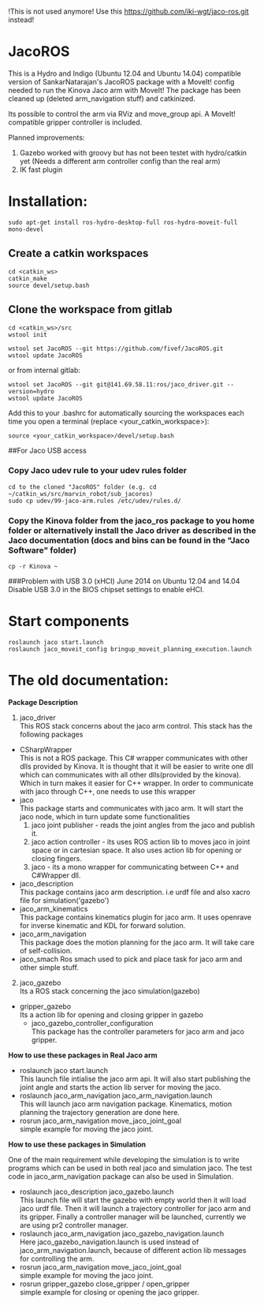 
!This is not used anymore! Use this https://github.com/iki-wgt/jaco-ros.git instead!

JacoROS
=======

This is a Hydro and Indigo (Ubuntu 12.04 and Ubuntu 14.04) compatible version of SankarNatarajan's JacoROS package with a MoveIt! config needed to run the Kinova Jaco arm with MoveIt! The package has been cleaned up (deleted arm_navigation stuff) and catkinized.

Its possible to control the arm via RViz and move_group api. A MoveIt! compatible gripper controller is included. 

Planned improvements:

1. Gazebo worked with groovy but has not been testet with hydro/catkin yet (Needs a different arm controller config than the real arm)
2. IK fast plugin

# Installation:

```sudo apt-get install ros-hydro-desktop-full ros-hydro-moveit-full mono-devel```

## Create a catkin workspaces
```
cd <catkin_ws>
catkin_make
source devel/setup.bash
```

## Clone the workspace from gitlab
```
cd <catkin_ws>/src
wstool init
```

```
wstool set JacoROS --git https://github.com/fivef/JacoROS.git
wstool update JacoROS
```

or from internal gitlab:

```
wstool set JacoROS --git git@141.69.58.11:ros/jaco_driver.git --version=hydro
wstool update JacoROS
```

Add this to your .bashrc for automatically sourcing the workspaces each time you open a terminal (replace <your_catkin_workspace>):

```
source <your_catkin_workspace>/devel/setup.bash
```

##For Jaco USB access

### Copy Jaco udev rule to your udev rules folder
```
cd to the cloned "JacoROS" folder (e.g. cd ~/catkin_ws/src/marvin_robot/sub_jacoros)
sudo cp udev/99-jaco-arm.rules /etc/udev/rules.d/
```
  
### Copy the Kinova folder from the jaco_ros package to you home folder or alternatively install the Jaco driver as described in the Jaco documentation (docs and bins can be found in the "Jaco Software" folder)
```
cp -r Kinova ~
```

###Problem with USB 3.0 (xHCI) June 2014 on Ubuntu 12.04 and 14.04
Disable USB 3.0 in the BIOS chipset settings to enable eHCI.

 
# Start components

```
roslaunch jaco start.launch
roslaunch jaco_moveit_config bringup_moveit_planning_execution.launch
```


# The old documentation:

**Package Description**

1. jaco_driver <br />
  This ROS stack concerns about the jaco arm control. This stack has the following packages<br />
  - CSharpWrapper <br />
  This is not a ROS package. This C# wrapper communicates with other dlls provided by Kinova. It is thought that it will be easier to write one dll which can communicates with all other  dlls(provided by the kinova). Which in turn makes it easier for C++ wrapper. In order to communicate with jaco through C++, one needs to use this wrapper 
  - jaco <br />
  This package starts and communicates with jaco arm. It will start the jaco node, which in turn update some functionalities
      1. jaco joint publisher - reads the joint angles from the jaco and publish it.
      2. jaco action controller - its uses ROS action lib to moves jaco in joint space or in cartesian space. It also uses action lib for opening or closing fingers.
      3. jaco      - its a mono wrapper for communicating between C++ and C\#Wrapper dll.
  - jaco\_description <br />
This package contains jaco arm description. i.e urdf file and also xacro file for simulation('gazebo')
  - jaco\_arm\_kinematics <br />
  This package contains kinematics plugin for jaco arm. It uses openrave for inverse kinematic and KDL for forward solution.
  - jaco\_arm\_navigation <br />
 This package does the  motion planning for the jaco arm. It will take care of self-collision.
  - jaco\_smach 
  Ros smach used to pick and place task for jaco arm and other simple stuff. 
  
2. jaco_gazebo <br />
Its a ROS stack concerning the jaco simulation(gazebo)
  - gripper\_gazebo <br />
  Its a action lib for opening and closing gripper in gazebo
	- jaco\_gazebo\_controller\_configuration <br />
  This package has the controller parameters for jaco arm and jaco gripper. 
  

**How to use these packages in Real Jaco arm**

- roslaunch jaco start.launch <br />
This launch file intialise the jaco arm api. It will also start publishing the joint angle and starts the action lib server for moving the jaco.
- roslaunch jaco\_arm\_navigation jaco\_arm\_navigation.launch <br />
This will launch jaco arm navigation package. Kinematics, motion planning the trajectory generation are done here.
- rosrun jaco\_arm\_navigation move\_jaco\_joint\_goal<br />
simple example for moving the jaco joint.

**How to use these packages in Simulation**

One of the main requirement while developing the simulation is to write programs which can be used in both real jaco and simulation jaco.
The test code in jaco\_arm\_navigation package can also be used in Simulation. 

- roslaunch jaco\_description jaco\_gazebo.launch<br />
This launch file will start the gazebo with empty world then it will load jaco urdf file. Then it will launch a trajectory controller for jaco arm and its gripper. Finally a controller manager will be launched, currently we are using pr2 controller manager.
- roslaunch jaco\_arm\_navigation jaco\_gazebo\_navigation.launch<br />
Here jaco\_gazebo\_navigation.launch is used instead of jaco\_arm\_navigation.launch, because of different action lib messages for controlling the arm.
- rosrun jaco\_arm\_navigation move\_jaco\_joint\_goal <br />
simple example for moving the jaco joint.
- rosrun gripper\_gazebo close\_gripper / open\_gripper <br />
simple example for closing or opening the jaco gripper.

